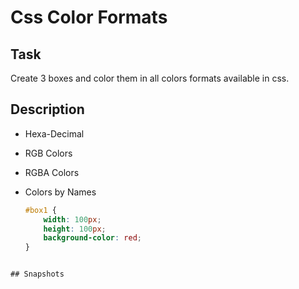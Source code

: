 # Css Color Formats

## Task

Create 3 boxes and color them in all colors formats available in css.

## Description

- Hexa-Decimal
- RGB Colors
- RGBA Colors
- Colors by Names

    ```css
    #box1 {
        width: 100px;
        height: 100px;
        background-color: red;
    }
```

## Snapshots